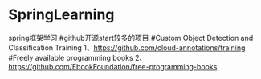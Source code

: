 # SpringLearning
spring框架学习
#github开源start较多的项目
#Custom Object Detection and Classification Training
1、https://github.com/cloud-annotations/training
#Freely available programming books
2、https://github.com/EbookFoundation/free-programming-books
